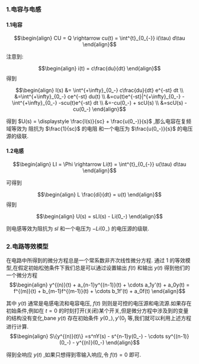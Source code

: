 ### 1.电容与电感
#### 1.1电容

$$\begin{align}
    CU = Q \rightarrow cu(t) = \int^{t}_{0_{-}} i(\tau) d\tau
\end{align}$$

注意到:

$$\begin{align}
    i(t) = c\frac{du}{dt}
\end{align}$$
得到


$$\begin{align}
    I(s) &= \int^{+\infty}_{0_-} c\frac{du}{dt} e^{-st} dt \\
    &=\int^{+\infty}_{0_-} ce^{-st} du(t) \\
    &=cu(t)e^{-st}|^{+\infty}_{0_-} - \int^{+\infty}_{0_-} -scu(t)e^{-st} dt \\
    &=-cu(0_-) + scU(s) \\
    &=scU(s) - cu(0_-)
\end{align}$$

得到 $U(s) = \displaystyle \frac{I(s)}{sc} + \frac{u(0_-)}{s}$ ,那么电容在复频域等效为 阻抗为 $\frac{1}{sc}$ 的电阻 和一个电压为 $\frac{u(0_-)}{s}$ 的电压源的级联.



#### 1.2电感

$$\begin{align}
    LI = \Phi \rightarrow Li(t) = \int^{t}_{0_{-}} u(\tau) d\tau
\end{align}$$

可得到

$$\begin{align}
    L \frac{di}{dt} = u(t)
\end{align}$$
得到

$$\begin{align}
    U(s) = sLI(s) - Li(0_-)
\end{align}$$

则电感等效为阻抗为 $sl$ 和一个电压为 $-Li(0_-)$ 的电压源的级联.




### 2.电路等效模型
在电路中所得到的微分方程总是一个常系数非齐次线性微分方程.
通过 $1$ 的等效模型,在假定初始松弛条件下我们总是可以通过设置输出 $f(t)$ 和输出 $y(t)$ 得到他们的一个微分方程
$$\begin{align}
    y^{(n)}(t) + a_{n-1}y^{(n-1)}(t) + \cdots a_1y'(t) + a_0y(t) = f^{(m)}(t) + b_{m-1}f^{(m-1)}(t) + \cdots b_1f'(t) + a_0f(t)
\end{align}$$

其中 $y(t)$ 通常是电感电流和电容电压, $f(t)$ 则则是可控的电压源和电流源.如果存在初始条件,例如在 $t = 0$ 的时刻打开(关闭)某个开关,但是微分方程中涉及到的变量的结构没有变化,bane $y(t)$ 存在初始条件 $y(0_-),y'(0_)$ 等,我们就可以利用上述方程进行计算.
$$\begin{align}
    S\{y^{(n)}(t)\} =s^nY(s) - s^{n-1}y(0_-) - \cdots sy^{(n-1)}(0_-) - y^{(n)}(0_-)
\end{align}$$

得到全响应 $y(t)$ ,如果只想得到零输入响应,令 $f(t) = 0$ 即可.